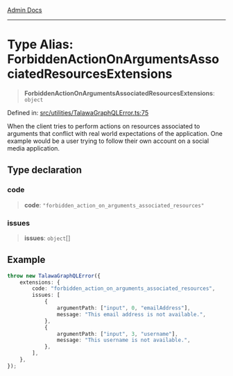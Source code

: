 [Admin Docs](/)

***

# Type Alias: ForbiddenActionOnArgumentsAssociatedResourcesExtensions

> **ForbiddenActionOnArgumentsAssociatedResourcesExtensions**: `object`

Defined in: [src/utilities/TalawaGraphQLError.ts:75](https://github.com/PalisadoesFoundation/talawa-api/blob/04adcbca27f07ca5c0bffce211b6e6b77a1828ce/src/utilities/TalawaGraphQLError.ts#L75)

When the client tries to perform actions on resources associated to arguments that conflict with real world expectations of the application. One example would be a user trying to follow their own account on a social media application.

## Type declaration

### code

> **code**: `"forbidden_action_on_arguments_associated_resources"`

### issues

> **issues**: `object`[]

## Example

```ts
throw new TalawaGraphQLError({
	extensions: {
		code: "forbidden_action_on_arguments_associated_resources",
		issues: [
			{
				argumentPath: ["input", 0, "emailAddress"],
				message: "This email address is not available.",
			},
			{
				argumentPath: ["input", 3, "username"],
				message: "This username is not available.",
			},
		],
	},
});
```
